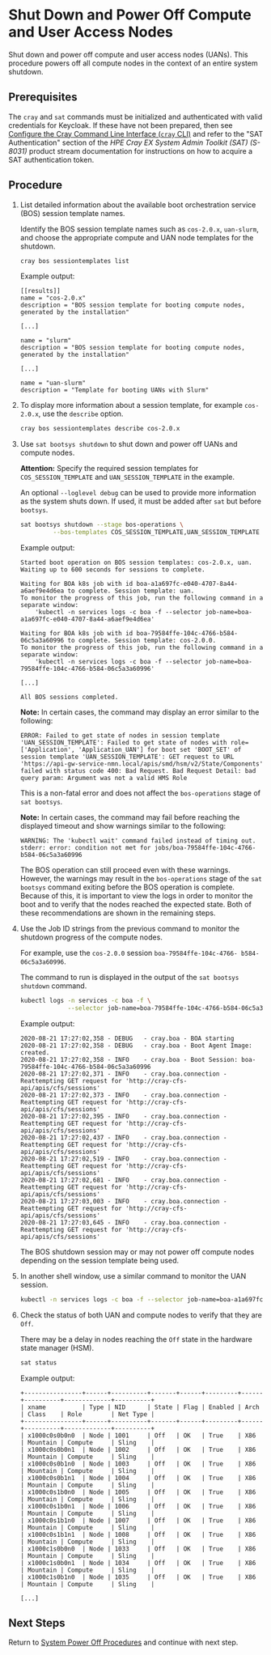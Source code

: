 # Shut Down and Power Off Compute and User Access Nodes

Shut down and power off compute and user access nodes \(UANs\). This procedure powers off all compute nodes in the context of an entire system shutdown.

## Prerequisites

The `cray` and `sat` commands must be initialized and authenticated with valid credentials for Keycloak. If these have not been prepared, then see
[Configure the Cray Command Line Interface (`cray` CLI)](../configure_cray_cli.md) and refer to the "SAT Authentication" section of the *HPE Cray EX
System Admin Toolkit (SAT) (S-8031)* product stream documentation for instructions on how to acquire a SAT authentication token.

## Procedure

1. List detailed information about the available boot orchestration service \(BOS\) session template names.

   Identify the BOS session template names such as `cos-2.0.x`, `uan-slurm`, and choose the appropriate compute and UAN node templates for the shutdown.

   ```bash
   cray bos sessiontemplates list
   ```

   Example output:

   ```text
   [[results]]
   name = "cos-2.0.x"
   description = "BOS session template for booting compute nodes, generated by the installation"

   [...]

   name = "slurm"
   description = "BOS session template for booting compute nodes, generated by the installation"

   [...]

   name = "uan-slurm"
   description = "Template for booting UANs with Slurm"
   ```

1. To display more information about a session template, for example `cos-2.0.x`, use the `describe` option.

   ```bash
   cray bos sessiontemplates describe cos-2.0.x
   ```

1. Use `sat bootsys shutdown` to shut down and power off UANs and compute nodes.

   **Attention:** Specify the required session templates for `COS_SESSION_TEMPLATE` and `UAN_SESSION_TEMPLATE` in the example.

   An optional `--loglevel debug` can be used to provide more information as the system shuts down. If used, it must be added after `sat` but before `bootsys`.

   ```bash
   sat bootsys shutdown --stage bos-operations \
            --bos-templates COS_SESSION_TEMPLATE,UAN_SESSION_TEMPLATE
   ```

   Example output:

   ```text
   Started boot operation on BOS session templates: cos-2.0.x, uan.
   Waiting up to 600 seconds for sessions to complete.

   Waiting for BOA k8s job with id boa-a1a697fc-e040-4707-8a44-a6aef9e4d6ea to complete. Session template: uan.
   To monitor the progress of this job, run the following command in a separate window:
       'kubectl -n services logs -c boa -f --selector job-name=boa-a1a697fc-e040-4707-8a44-a6aef9e4d6ea'

   Waiting for BOA k8s job with id boa-79584ffe-104c-4766-b584-06c5a3a60996 to complete. Session template: cos-2.0.0.
   To monitor the progress of this job, run the following command in a separate window:
       'kubectl -n services logs -c boa -f --selector job-name=boa-79584ffe-104c-4766-b584-06c5a3a60996'

   [...]

   All BOS sessions completed.
   ```

   **Note:** In certain cases, the command may display an error similar to the following:

   ```text
   ERROR: Failed to get state of nodes in session template 'UAN_SESSION_TEMPLATE': Failed to get state of nodes with role=['Application', 'Application_UAN'] for boot set 'BOOT_SET' of session template 'UAN_SESSION_TEMPLATE': GET request to URL 'https://api-gw-service-nmn.local/apis/smd/hsm/v2/State/Components' failed with status code 400: Bad Request. Bad Request Detail: bad query param: Argument was not a valid HMS Role
   ```

   This is a non-fatal error and does not affect the `bos-operations` stage of `sat bootsys`.

   **Note:** In certain cases, the command may fail before reaching the displayed timeout
   and show warnings similar to the following:

   ```text
   WARNING: The 'kubectl wait' command failed instead of timing out. stderr: error: condition not met for jobs/boa-79584ffe-104c-4766- b584-06c5a3a60996
   ```

    The BOS operation can still proceed even with these warnings. However, the warnings
    may result in the `bos-operations` stage of the `sat bootsys` command exiting before the BOS
    operation is complete. Because of this, it is important to view the logs in order to monitor the
    boot and to verify that the nodes reached the expected state. Both of these recommendations are shown
    in the remaining steps.

1. Use the Job ID strings from the previous command to monitor the shutdown progress of the compute nodes.

   For example, use the `cos-2.0.0` session `boa-79584ffe-104c-4766- b584-06c5a3a60996`.

   The command to run is displayed in the output of the `sat bootsys shutdown` command.

   ```bash
   kubectl logs -n services -c boa -f \
                --selector job-name=boa-79584ffe-104c-4766-b584-06c5a3a60996
   ```

   Example output:

   ```text
   2020-08-21 17:27:02,358 - DEBUG   - cray.boa - BOA starting
   2020-08-21 17:27:02,358 - DEBUG   - cray.boa - Boot Agent Image:  created.
   2020-08-21 17:27:02,358 - INFO    - cray.boa - Boot Session: boa-79584ffe-104c-4766-b584-06c5a3a60996
   2020-08-21 17:27:02,371 - INFO    - cray.boa.connection - Reattempting GET request for 'http://cray-cfs-api/apis/cfs/sessions'
   2020-08-21 17:27:02,373 - INFO    - cray.boa.connection - Reattempting GET request for 'http://cray-cfs-api/apis/cfs/sessions'
   2020-08-21 17:27:02,395 - INFO    - cray.boa.connection - Reattempting GET request for 'http://cray-cfs-api/apis/cfs/sessions'
   2020-08-21 17:27:02,437 - INFO    - cray.boa.connection - Reattempting GET request for 'http://cray-cfs-api/apis/cfs/sessions'
   2020-08-21 17:27:02,519 - INFO    - cray.boa.connection - Reattempting GET request for 'http://cray-cfs-api/apis/cfs/sessions'
   2020-08-21 17:27:02,681 - INFO    - cray.boa.connection - Reattempting GET request for 'http://cray-cfs-api/apis/cfs/sessions'
   2020-08-21 17:27:03,003 - INFO    - cray.boa.connection - Reattempting GET request for 'http://cray-cfs-api/apis/cfs/sessions'
   2020-08-21 17:27:03,645 - INFO    - cray.boa.connection - Reattempting GET request for 'http://cray-cfs-api/apis/cfs/sessions'

   ```

   The BOS shutdown session may or may not power off compute nodes depending on the session template being used.

1. In another shell window, use a similar command to monitor the UAN session.

   ```bash
   kubectl -n services logs -c boa -f --selector job-name=boa-a1a697fc-e040-4707-8a44-a6aef9e4d6ea
   ```

1. Check the status of both UAN and compute nodes to verify that they are `Off`.

   There may be a delay in nodes reaching the `Off` state in the hardware state manager \(HSM\).

   ```bash
   sat status
   ```

   Example output:

   ```text
   +----------------+------+----------+-------+------+---------+------+----------+-------------+----------+
   | xname          | Type | NID      | State | Flag | Enabled | Arch | Class    | Role        | Net Type |
   +----------------+------+----------+-------+------+---------+------+----------+-------------+----------+
   | x1000c0s0b0n0  | Node | 1001     | Off   | OK   | True    | X86  | Mountain | Compute     | Sling    |
   | x1000c0s0b0n1  | Node | 1002     | Off   | OK   | True    | X86  | Mountain | Compute     | Sling    |
   | x1000c0s0b1n0  | Node | 1003     | Off   | OK   | True    | X86  | Mountain | Compute     | Sling    |
   | x1000c0s0b1n1  | Node | 1004     | Off   | OK   | True    | X86  | Mountain | Compute     | Sling    |
   | x1000c0s1b0n0  | Node | 1005     | Off   | OK   | True    | X86  | Mountain | Compute     | Sling    |
   | x1000c0s1b0n1  | Node | 1006     | Off   | OK   | True    | X86  | Mountain | Compute     | Sling    |
   | x1000c0s1b1n0  | Node | 1007     | Off   | OK   | True    | X86  | Mountain | Compute     | Sling    |
   | x1000c0s1b1n1  | Node | 1008     | Off   | OK   | True    | X86  | Mountain | Compute     | Sling    |
   | x1000c1s0b0n0  | Node | 1033     | Off   | OK   | True    | X86  | Mountain | Compute     | Sling    |
   | x1000c1s0b0n1  | Node | 1034     | Off   | OK   | True    | X86  | Mountain | Compute     | Sling    |
   | x1000c1s0b1n0  | Node | 1035     | Off   | OK   | True    | X86  | Mountain | Compute     | Sling    |

   [...]
   ```

## Next Steps

Return to [System Power Off Procedures](System_Power_Off_Procedures.md) and continue with next step.
